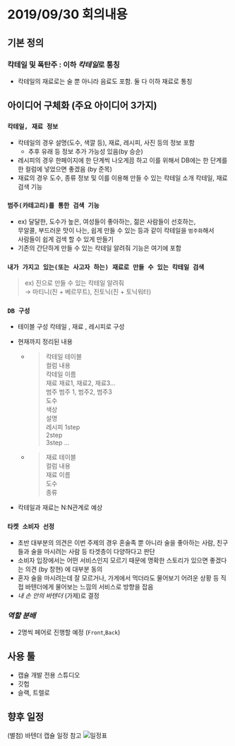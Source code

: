 # 2019/09/30 회의내용

## 기본 정의

### 칵테일 및 폭탄주 : 이하 *칵테일*로 통칭

- 칵테일의 재료로는 술 뿐 아니라 음료도 포함. 둘 다 이하 재료로 통칭

## 아이디어 구체화 (주요 아이디어 3가지)

### `칵테일, 재료 정보`

- 칵테일의 경우 설명(도수, 색깔 등), 재료, 레시피, 사진 등의 정보 포함
  - 추후 유래 등 정보 추가 가능성 있음(by 승순)
- 레시피의 경우 한페이지에 한 단계씩 나오게끔 하고 이를 위해서 DB에는 한    단계를 한 컬럼에 넣었으면 좋겠음 (by 준목)
- 재료의 경우 도수, 종류 정보 및 이를 이용해 만들 수 있는 칵테일 소개
칵테일, 재료 검색 기능

### `범주(카테고리)를 통한 검색 기능`

- ex) 달달한, 도수가 높은, 여성들이 좋아하는, 젊은 사람들이 선호하는,  
무알콜, 부드러운 맛이 나는, 쉽게 만들 수 있는 등과 같이 칵테일을 `범주화`해서  
사람들이 쉽게 검색 할 수 있게 만들기
- 기존의 간단하게 만들 수 있는 칵테일 알려줘 기능은 여기에 포함

### `내가 가지고 있는(또는 사고자 하는) 재료로 만들 수 있는 칵테일 검색`

> ex) 진으로 만들 수 있는 칵테일 알려줘  
> → 마티니(진 + 베르무트), 진토닉(진 + 토닉워터)

### `DB 구성`

- 테이블 구성  칵테일 , 재료 , 레시피로 구성
- 현재까지 정리된 내용
  - > 칵테일 테이블  
컬럼 내용  
칵테일 이름  
재료 재료1, 재료2, 재료3…  
범주 범주 1, 범주2, 범주3  
도수  
색상  
설명  
레시피 1step  
2step  
3step ...  

  - > 재료 테이블  
컬럼 내용  
재료 이름  
도수  
종류  

- 칵테일과 재료는 N:N관계로 예상

### `타켓 소비자 선정`

- 초반 대부분의 의견은 이번 주제의 경우 혼술족 뿐 아니라 술을 좋아하는 사람, 친구들과 술을 마시려는 사람 등 타겟층이 다양하다고 판단  
- 소비자 입장에서는 어떤 서비스인지 모르기 때문에 명확한 스토리가 있으면 좋겠다는 의견 (by 창현) 에 대부분 동의
- 혼자 술을 마시려는데 잘 모르거나, 가게에서 먹더라도 물어보기 어려운 상황 등 직접 바텐더에게 물어보는 느낌의 서비스로 방향을 잡음
- *내 손 안의 바텐더* (가제)로 결정

### *역할 분배*

- 2명씩 페어로 진행할 예정 (`Front`,`Back`)

## 사용 툴

- 캡슐 개발 전용 스튜디오
- 깃헙
- 슬랙, 트렐로

## 향후 일정

(별첨) 바텐더 캡슐 일정 참고
![일정표](/회의록/0930/바텐더_1차_일정표.JPG)
